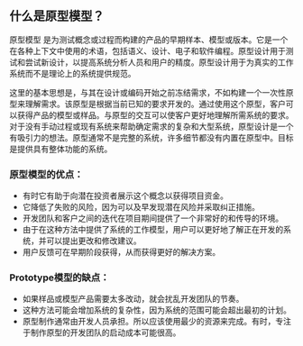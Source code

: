 ## 什么是原型模型？

原型模型 是为测试概念或过程而构建的产品的早期样本、模型或版本。它是一个在各种上下文中使用的术语，包括语义、设计、电子和软件编程。原型设计用于测试和尝试新设计，以提高系统分析人员和用户的精度。原型设计用于为真实的工作系统而不是理论上的系统提供规范。

这里的基本思想是，与其在设计或编码开始之前冻结需求，不如构建一个一次性原型来理解需求。该原型是根据当前已知的要求开发的。通过使用这个原型，客户可以获得产品的模型或样品。与原型的交互可以使客户更好地理解所需系统的要求。对于没有手动过程或现有系统来帮助确定需求的复杂和大型系统，原型设计是一个有吸引力的想法。原型通常不是完整的系统，许多细节都没有内置在原型中。目标是提供具有整体功能的系统。

### 原型模型的优点：

-   有时它有助于向潜在投资者展示这个概念以获得项目资金。
-   它降低了失败的风险，因为可以及早发现潜在风险并采取纠正措施。
-   开发团队和客户之间的迭代在项目期间提供了一个非常好的和传导的环境。
-   由于在这种方法中提供了系统的工作模型，用户可以更好地了解正在开发的系统，并可以提出更改和修改建议。
-   用户反馈可在早期阶段获得，从而获得更好的解决方案。

### Prototype模型的缺点：

-   如果样品或模型产品需要太多改动，就会扰乱开发团队的节奏。
-   这种方法可能会增加系统的复杂性，因为系统的范围可能会超出最初的计划。
-   原型制作通常由开发人员承担。所以应该使用最少的资源来完成。有时，专注于制作原型的开发团队的启动成本可能很高。